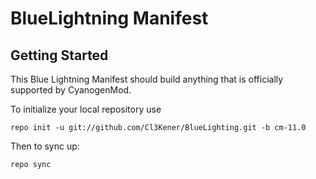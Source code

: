 BlueLightning Manifest
===========

Getting Started
---------------

This Blue Lightning Manifest should build anything that is officially supported by CyanogenMod.

To initialize your local repository use

    repo init -u git://github.com/Cl3Kener/BlueLighting.git -b cm-11.0

Then to sync up:

    repo sync

